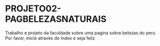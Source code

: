 # PROJETO02-PAGBELEZASNATURAIS
Trabalho e projeto da faculdade sobre uma pagina sobre belezas do peru
Por favor, inicie através do Index e seja feliz
